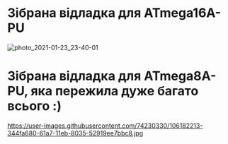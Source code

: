 # Зібрана відладка для ATmega16A-PU
![photo_2021-01-23_23-40-01](https://user-images.githubusercontent.com/74230330/105614821-976ec100-5dd4-11eb-96db-a49f5b369f45.jpg)

# Зібрана відладка для ATmega8A-PU, яка пережила дуже багато всього :)
https://user-images.githubusercontent.com/74230330/106182213-344fa680-61a7-11eb-8035-52919ee7bbc8.jpg
